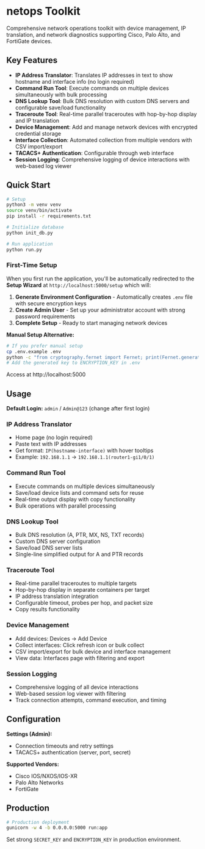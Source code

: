 # netops Toolkit

Comprehensive network operations toolkit with device management, IP translation, and network diagnostics supporting Cisco, Palo Alto, and FortiGate devices.

## Key Features

- **IP Address Translator**: Translates IP addresses in text to show hostname and interface info (no login required)
- **Command Run Tool**: Execute commands on multiple devices simultaneously with bulk processing
- **DNS Lookup Tool**: Bulk DNS resolution with custom DNS servers and configurable save/load functionality
- **Traceroute Tool**: Real-time parallel traceroutes with hop-by-hop display and IP translation
- **Device Management**: Add and manage network devices with encrypted credential storage
- **Interface Collection**: Automated collection from multiple vendors with CSV import/export
- **TACACS+ Authentication**: Configurable through web interface
- **Session Logging**: Comprehensive logging of device interactions with web-based log viewer

## Quick Start

```bash
# Setup
python3 -m venv venv
source venv/bin/activate
pip install -r requirements.txt

# Initialize database
python init_db.py

# Run application
python run.py
```

### First-Time Setup

When you first run the application, you'll be automatically redirected to the **Setup Wizard** at `http://localhost:5000/setup` which will:

1. **Generate Environment Configuration** - Automatically creates `.env` file with secure encryption keys
2. **Create Admin User** - Set up your administrator account with strong password requirements
3. **Complete Setup** - Ready to start managing network devices

**Manual Setup Alternative:**
```bash
# If you prefer manual setup
cp .env.example .env
python -c "from cryptography.fernet import Fernet; print(Fernet.generate_key().decode())"
# Add the generated key to ENCRYPTION_KEY in .env
```

Access at http://localhost:5000

## Usage

**Default Login:** `admin` / `Admin@123` (change after first login)

### IP Address Translator
- Home page (no login required)
- Paste text with IP addresses
- Get format: `IP(hostname-interface)` with hover tooltips
- Example: `192.168.1.1` → `192.168.1.1(router1-gi1/0/1)`

### Command Run Tool
- Execute commands on multiple devices simultaneously
- Save/load device lists and command sets for reuse
- Real-time output display with copy functionality
- Bulk operations with parallel processing

### DNS Lookup Tool
- Bulk DNS resolution (A, PTR, MX, NS, TXT records)
- Custom DNS server configuration
- Save/load DNS server lists
- Single-line simplified output for A and PTR records

### Traceroute Tool
- Real-time parallel traceroutes to multiple targets
- Hop-by-hop display in separate containers per target
- IP address translation integration
- Configurable timeout, probes per hop, and packet size
- Copy results functionality

### Device Management
- Add devices: Devices → Add Device
- Collect interfaces: Click refresh icon or bulk collect
- CSV import/export for bulk device and interface management
- View data: Interfaces page with filtering and export

### Session Logging
- Comprehensive logging of all device interactions
- Web-based session log viewer with filtering
- Track connection attempts, command execution, and timing

## Configuration

**Settings (Admin):**
- Connection timeouts and retry settings
- TACACS+ authentication (server, port, secret)

**Supported Vendors:**
- Cisco IOS/NXOS/IOS-XR
- Palo Alto Networks
- FortiGate

## Production

```bash
# Production deployment
gunicorn -w 4 -b 0.0.0.0:5000 run:app
```

Set strong `SECRET_KEY` and `ENCRYPTION_KEY` in production environment.
